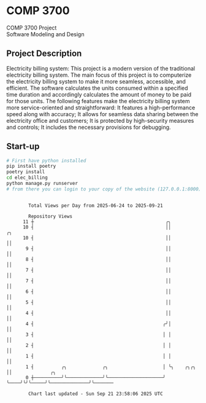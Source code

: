 # COMP 3700
COMP 3700 Project  
Software Modeling and Design
## Project Description
Electricity billing system: This project is a modern version of the traditional electricity billing system. The main focus of this project is to computerize the electricity billing system to make it more seamless, accessible, and efficient. The software calculates the units consumed within a specified time duration and accordingly calculates the amount of money to be paid for those units. The following features make the electricity billing system more service-oriented and straightforward: It features a high-performance speed along with accuracy; It allows for seamless data sharing between the electricity office and customers; It is protected by high-security measures and controls; It includes the necessary provisions for debugging.

## Start-up
```bash
# First have python installed
pip install poetry
poetry install
cd elec_billing
python manage.py runserver
# from there you can login to your copy of the website (127.0.0.1:8000), default creds are admin/admin
```

```

        Total Views per Day from 2025-06-24 to 2025-09-21

        Repository Views
      11 ┼                                                ╭╮
      10 ┤                                                ││              ╭╮
      10 ┤                                                ││              ││
       9 ┤                                                ││              ││
       8 ┤                                                ││              ││
       7 ┤                                                ││              ││
       7 ┤                                                ││              ││
       6 ┤                                                ││              ││
       5 ┤                                                ││              ││
       4 ┤                                                ││              ││
       4 ┤                                               ╭╯│              ││
       3 ┤                                               │ │              ││
       2 ┤                                               │ │              ││
       1 ┤                                               │ │              ││
       1 ┤          ╭╮             ╭╮                    │ ╰╮    ╭╮╭╮     ││              ╭╮
       0 ┼──────────╯╰─────────────╯╰────────────────────╯  ╰────╯╰╯╰─────╯╰──────────────╯╰───────

        Chart last updated - Sun Sep 21 23:58:06 2025 UTC
        
```

